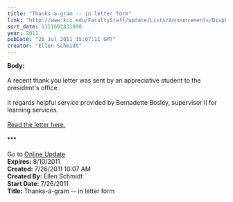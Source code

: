 ```yaml
---
title: "Thanks-a-gram -- in letter form"
link: "http://www.kcc.edu/FacultyStaff/update/Lists/Announcements/DispForm.aspx?ID=389"
sort_date: 1311692831000
year: 2011
pubDate: "26 Jul 2011 15:07:11 GMT"
creator: "Ellen Schmidt"
---
```


<div><b>Body:</b> <div class="ExternalClassC7E51B7856DA418692A8664FAA8DDBB5">
<div> </div>
<div>A recent thank you letter was sent by an appreciative student to the president's office.</div>
<div> </div>
<div>It regards helpful service provided by Bernadette Bosley, supervisor II for learning services. </div>
<div> </div>
<div><a href="/FacultyStaff/update/Documents/thankyouletter2011.pdf">Read the letter here.</a></div>
<div> </div>
<div>***</div>
<div> </div>
<div>Go to <a href="/FacultyStaff/update/Pages/dailyupdate.aspx">Online Update</a></div></div></div>
<div><b>Expires:</b> 8/10/2011</div>
<div><b>Created:</b> 7/26/2011 10:07 AM</div>
<div><b>Created By:</b> Ellen Schmidt</div>
<div><b>Start Date:</b> 7/26/2011</div>
<div><b>Title:</b> Thanks-a-gram -- in letter form</div>
